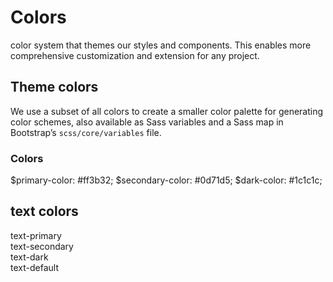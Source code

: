 # Colors
color system that themes our styles and components. This enables more comprehensive customization and extension for any project.

## Theme colors
We use a subset of all colors to create a smaller color palette for generating color schemes, 
also available as Sass variables and a Sass map in Bootstrap’s ``scss/core/variables`` file.

### Colors
$primary-color: #ff3b32;
$secondary-color: #0d71d5;
$dark-color: #1c1c1c;

## text colors

<div class="items is-grid grid-4 gap cols-center rows-center my-4">
    <div class="item w-100 flex f-center text-primary">text-primary</div>
    <div class="item w-100 flex f-center text-secondary">text-secondary</div>
    <div class="item w-100 flex f-center text-dark">text-dark</div>
    <div class="item w-100 flex f-center text-default">text-default</div>
</div>

